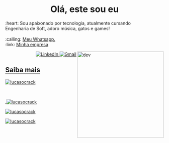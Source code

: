 <h1 align="center">Olá, este sou eu</h1>

<p style="width: 400px;">
:heart: Sou apaixonado por tecnologia, atualmente cursando Engenharia de Soft, adoro música, gatos e games!
<br />
<br />
:calling: <a href="https://wa.me/5533991448945">Meu Whatsapp.</a>
<br />
:link: <a href="https://codesdevs.com/">Minha empresa</a>
</p>

<a href="#">
    <img 
         src="https://github.com/lucasocrack/lucasocrack/blob/main/assets/giphy.gif" 
         align="right" 
         width="275px" 
         height="auto" 
         title="giphy" 
         alt="dev"
    >
</a>

<p align="right">
    <a href="https://www.linkedin.com/in/lucas-ferreira-campos-12146997/">
        <img 
             src="https://img.shields.io/badge/-LinkedIn-blue?style=flat-square&logo=Linkedin&logoColor=white" 
             title="My Social Network" 
             alt="LinkedIn"
        >
    </a>
    <a href="mailto:bhlucascampos@gmail.com">
        <img 
             src="https://img.shields.io/badge/-Gmail-c14438?style=flat-square&logo=Gmail&logoColor=white" 
             title="Send me an email" 
             alt="Gmail"
        >
</p>

<h2>Saiba mais</h2>
<p align="left"> <img src="https://komarev.com/ghpvc/?username=lucasocrack&label=Profile%20views&color=0e75b6&style=flat" alt="lucasocrack" /></p><br>

<p>&nbsp;<img align="center" src="https://github-readme-stats.vercel.app/api?username=lucasocrack&show_icons=true&locale=en" alt="lucasocrack" /></p>

<p><img align="center" src="https://github-readme-streak-stats.herokuapp.com/?user=lucasocrack&" alt="lucasocrack" /></p>

<p><img align="center" src="https://github-readme-stats.vercel.app/api/top-langs?username=lucasocrack&show_icons=true&locale=en&layout=compact" alt="lucasocrack" /></p>